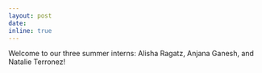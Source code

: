 ```yaml
---
layout: post
date: 
inline: true
---
```

Welcome to our three summer interns: Alisha Ragatz, Anjana Ganesh, and Natalie Terronez!